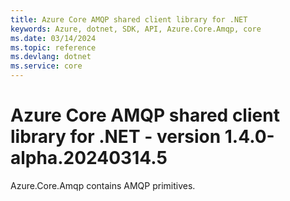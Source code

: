 ```yaml
---
title: Azure Core AMQP shared client library for .NET
keywords: Azure, dotnet, SDK, API, Azure.Core.Amqp, core
ms.date: 03/14/2024
ms.topic: reference
ms.devlang: dotnet
ms.service: core
---
```

# Azure Core AMQP shared client library for .NET - version 1.4.0-alpha.20240314.5 


Azure.Core.Amqp contains AMQP primitives. 

